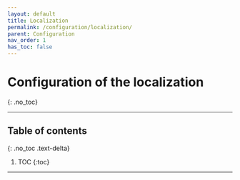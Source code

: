 ```yaml
---
layout: default
title: Localization
permalink: /configuration/localization/
parent: Configuration
nav_order: 1
has_toc: false
---
```


# Configuration of the localization
{: .no_toc}

---

## Table of contents
{: .no_toc .text-delta}

1. TOC
{:toc}

---

